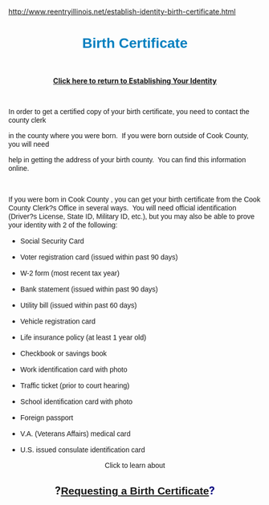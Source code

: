 http://www.reentryillinois.net/establish-identity-birth-certificate.html
<H1 style="TEXT-ALIGN: center"><SPAN><SPAN style="FONT-FAMILY: Arial,Helvetica,sans-serif; COLOR: rgb(0,128,192)">Birth Certificate</SPAN></SPAN></H1>
<P></P>
<P></P><STRONG></STRONG><STRONG></STRONG><STRONG><A href="EstablishingIdentity.html"></A></STRONG>
<P><SPAN style="FONT-SIZE: 12px; FONT-WEIGHT: normal; LINE-HEIGHT: 15px"><SPAN style="FONT-SIZE: 14px; FONT-FAMILY: Arial,Helvetica,sans-serif; LINE-HEIGHT: 17px"><BR></SPAN></SPAN></P>
<P style="TEXT-ALIGN: center"><STRONG></STRONG><STRONG><A href="EstablishingIdentity.html">Click here to return to Establishing Your Identity</A></STRONG></P>
<P style="TEXT-ALIGN: center"><STRONG><A href="EstablishingIdentity.html"><BR></A></STRONG></P>
<P style="TEXT-ALIGN: left"><SPAN style="FONT-SIZE: 12px; FONT-WEIGHT: normal; LINE-HEIGHT: 15px"><SPAN style="FONT-SIZE: 14px; FONT-FAMILY: Arial,Helvetica,sans-serif; LINE-HEIGHT: 17px">In order to get a certified copy of your birth certificate, you need to contact the county clerk</SPAN></SPAN></P>
<P></P>
<P><SPAN style="FONT-SIZE: 12px; FONT-WEIGHT: normal; LINE-HEIGHT: 15px"><SPAN style="FONT-SIZE: 14px; FONT-FAMILY: Arial,Helvetica,sans-serif; LINE-HEIGHT: 17px">in the county where you were born.&nbsp; If you were born outside of Cook County, you will need</SPAN></SPAN></P>
<P></P>
<P><SPAN style="FONT-SIZE: 12px; FONT-WEIGHT: normal; LINE-HEIGHT: 15px"><SPAN style="FONT-SIZE: 14px; FONT-FAMILY: Arial,Helvetica,sans-serif; LINE-HEIGHT: 17px">help in getting the address of your birth county.&nbsp; You can find this information online.</SPAN></SPAN></P>
<P></P>
<P>&nbsp;</P>
<P></P>
<P><SPAN style="FONT-SIZE: 14px; FONT-FAMILY: Arial,Helvetica,sans-serif; LINE-HEIGHT: 17px"><SPAN style="FONT-WEIGHT: normal"><SPAN><SPAN><SPAN><SPAN>If you were born in Cook County , you can get your birth certificate from the Cook County Clerk?s </SPAN></SPAN></SPAN></SPAN></SPAN><SPAN style="FONT-WEIGHT: normal"><SPAN><SPAN><SPAN><SPAN>Office in several ways.&nbsp; You will need official identification (Driver?s License, State ID, Military ID, </SPAN></SPAN></SPAN></SPAN></SPAN><SPAN style="FONT-WEIGHT: normal"><SPAN><SPAN>etc.), but you may also be able to prove your identity with 2 of the following:</SPAN></SPAN></SPAN></SPAN></P>
<P></P>
<UL>
<LI>
<P><SPAN style="FONT-SIZE: 14px; FONT-WEIGHT: normal; LINE-HEIGHT: 17px"><SPAN style="FONT-FAMILY: Arial,Helvetica,sans-serif">Social Security Card</SPAN></SPAN></P>
<LI>
<P><SPAN style="FONT-SIZE: 14px; FONT-FAMILY: Arial,Helvetica,sans-serif; LINE-HEIGHT: 17px"><SPAN style="FONT-WEIGHT: normal">Voter registration card (iss</SPAN><SPAN style="FONT-WEIGHT: normal">ued within past 90 days)&nbsp;&nbsp;&nbsp;&nbsp;&nbsp;&nbsp;&nbsp;&nbsp;&nbsp; </SPAN></SPAN></P>
<LI>
<P><SPAN style="FONT-SIZE: 14px; FONT-WEIGHT: normal; LINE-HEIGHT: 17px"><SPAN style="FONT-FAMILY: Arial,Helvetica,sans-serif">W-2 form (most recent tax year)&nbsp;&nbsp;</SPAN>&nbsp;&nbsp;&nbsp;&nbsp;&nbsp;&nbsp;&nbsp; </SPAN></P>
<LI>
<P><SPAN style="FONT-SIZE: 14px; FONT-WEIGHT: normal; LINE-HEIGHT: 17px"><SPAN style="FONT-FAMILY: Arial,Helvetica,sans-serif">Bank statement (issued within past 90 days)&nbsp;&nbsp;</SPAN>&nbsp;&nbsp;&nbsp;&nbsp;&nbsp;&nbsp; </SPAN></P>
<LI>
<P><SPAN style="FONT-SIZE: 14px; FONT-WEIGHT: normal; LINE-HEIGHT: 17px"><SPAN style="FONT-FAMILY: Arial,Helvetica,sans-serif">Utility bill (issued within past 60 days)</SPAN>&nbsp;&nbsp;&nbsp;&nbsp;&nbsp;&nbsp;&nbsp;&nbsp;&nbsp; </SPAN></P>
<LI>
<P><SPAN style="FONT-SIZE: 14px; FONT-WEIGHT: normal; LINE-HEIGHT: 17px"><SPAN style="FONT-FAMILY: Arial,Helvetica,sans-serif">Vehicle registration card&nbsp;&nbsp;</SPAN>&nbsp;&nbsp;&nbsp;&nbsp;&nbsp;&nbsp;&nbsp; </SPAN></P>
<LI>
<P><SPAN style="FONT-SIZE: 14px; FONT-WEIGHT: normal; LINE-HEIGHT: 17px"><SPAN style="FONT-FAMILY: Arial,Helvetica,sans-serif">Life insurance policy (at least 1 year old)&nbsp;&nbsp;&nbsp;</SPAN>&nbsp;&nbsp;&nbsp;&nbsp;&nbsp;&nbsp; </SPAN></P>
<LI>
<P><SPAN style="FONT-SIZE: 14px; FONT-WEIGHT: normal; LINE-HEIGHT: 17px"><SPAN style="FONT-FAMILY: Arial,Helvetica,sans-serif">Checkbook or savings book&nbsp;&nbsp;</SPAN>&nbsp;&nbsp;&nbsp;&nbsp;&nbsp;&nbsp;&nbsp; </SPAN></P>
<LI>
<P><SPAN style="FONT-SIZE: 14px; FONT-WEIGHT: normal; LINE-HEIGHT: 17px"><SPAN style="FONT-FAMILY: Arial,Helvetica,sans-serif">Work identification card with photo&nbsp;</SPAN>&nbsp;&nbsp;&nbsp;&nbsp;&nbsp;&nbsp;&nbsp;&nbsp; </SPAN></P>
<LI>
<P><SPAN style="FONT-SIZE: 14px; FONT-WEIGHT: normal; LINE-HEIGHT: 17px"><SPAN style="FONT-FAMILY: Arial,Helvetica,sans-serif">Traffic ticket (prior to court hearing)&nbsp;</SPAN>&nbsp;&nbsp;&nbsp;&nbsp;&nbsp;&nbsp;&nbsp;&nbsp; </SPAN></P>
<LI>
<P><SPAN style="FONT-SIZE: 14px; FONT-WEIGHT: normal; LINE-HEIGHT: 17px"><SPAN style="FONT-FAMILY: Arial,Helvetica,sans-serif">School identification card with photo&nbsp;&nbsp;</SPAN>&nbsp;&nbsp;&nbsp;&nbsp;&nbsp;&nbsp;&nbsp; </SPAN></P>
<LI>
<P><SPAN style="FONT-SIZE: 14px; FONT-WEIGHT: normal; LINE-HEIGHT: 17px"><SPAN style="FONT-FAMILY: Arial,Helvetica,sans-serif">Foreign passport&nbsp;</SPAN>&nbsp;&nbsp;&nbsp;&nbsp;&nbsp;&nbsp;&nbsp;&nbsp; </SPAN></P>
<LI>
<P><SPAN style="FONT-SIZE: 14px; FONT-WEIGHT: normal; LINE-HEIGHT: 17px"><SPAN style="FONT-FAMILY: Arial,Helvetica,sans-serif">V.A. (Veterans Affairs) medical card&nbsp;&nbsp;</SPAN>&nbsp;&nbsp;&nbsp;&nbsp;&nbsp;&nbsp;&nbsp; </SPAN></P>
<LI>
<P><SPAN style="FONT-SIZE: 14px; FONT-WEIGHT: normal; LINE-HEIGHT: 17px"><SPAN style="FONT-FAMILY: Arial,Helvetica,sans-serif">U.S. issued consulate identification card</SPAN></SPAN></P></LI></UL>
<P></P>
<P></P>
<P style="TEXT-ALIGN: center"><SPAN style="FONT-SIZE: 14px; FONT-FAMILY: Arial,Helvetica,sans-serif; LINE-HEIGHT: 17px">Click to learn about</SPAN></P>
<P></P>
<H2 style="TEXT-ALIGN: center">?<SPAN><SPAN style="FONT-FAMILY: Arial,Helvetica,sans-serif; COLOR: rgb(0,128,192)"><A href="http://www.idph.state.il.us/vitalrecords/birthinfo.htm" target=_blank>Requesting a Birth Certificate</A></SPAN></SPAN><SPAN style="TEXT-DECORATION: none; COLOR: rgb(0,0,128); TEXT-ALIGN: center">?</SPAN></H2><BR><BR>
<DIV class=clr></DIV>
